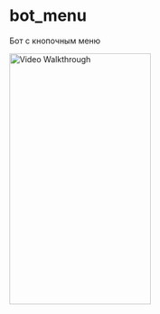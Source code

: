 # bot_menu
Бот с кнопочным меню


<img src='http://i.imgur.com/WRRTxTIh.gif[/img]' title='Video Walkthrough'  width="250" height="445" alt='Video Walkthrough' />

